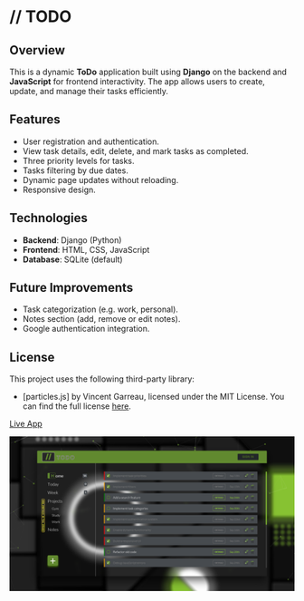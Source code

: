 # // TODO

## Overview

This is a dynamic **ToDo** application built using **Django** on the backend and **JavaScript** for frontend interactivity. The app allows users to create, update, and manage their tasks efficiently.

## Features

- User registration and authentication.
- View task details, edit, delete, and mark tasks as completed.
- Three priority levels for tasks.
- Tasks filtering by due dates.
- Dynamic page updates without reloading.
- Responsive design.

## Technologies

- **Backend**: Django (Python)
- **Frontend**: HTML, CSS, JavaScript
- **Database**: SQLite (default)

## Future Improvements

- Task categorization (e.g. work, personal).
- Notes section (add, remove or edit notes).
- Google authentication integration.

## License

This project uses the following third-party library:
- [particles.js] by Vincent Garreau, licensed under the MIT License. You can find the full license [here](https://github.com/VincentGarreau/particles.js/blob/master/LICENSE.md).

[Live App](https://sabaklibadze.pythonanywhere.com/)

![alt text](https://raw.githubusercontent.com/SabaKlibadze/To-Do/master/todo.png "App Preview")